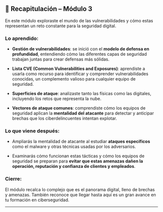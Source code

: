 
## 📌 Recapitulación – Módulo 3

En este módulo exploraste el mundo de las vulnerabilidades y cómo estas representan un reto constante para la seguridad digital.

### Lo aprendido:

- **Gestión de vulnerabilidades**: se inició con el **modelo de defensa en profundidad**, entendiendo cómo las diferentes capas de seguridad trabajan juntas para crear defensas más sólidas.
    
- **Lista CVE (Common Vulnerabilities and Exposures)**: aprendiste a usarla como recurso para identificar y comprender vulnerabilidades conocidas, un complemento valioso para cualquier equipo de seguridad.
    
- **Superficies de ataque**: analizaste tanto las físicas como las digitales, incluyendo los retos que representa la nube.
    
- **Vectores de ataque comunes**: comprendiste cómo los equipos de seguridad aplican la **mentalidad del atacante** para detectar y anticipar brechas que los ciberdelincuentes intentan explotar.
    

### Lo que viene después:

- Ampliarás la mentalidad de atacante al estudiar **ataques específicos** como el malware y otras técnicas usadas por los adversarios.
    
- Examinarás cómo funcionan estas tácticas y cómo los equipos de seguridad se preparan para **evitar que estas amenazas dañen la operación, reputación y confianza de clientes y empleados**.
    

### Cierre:

El módulo recalca lo complejo que es el panorama digital, lleno de brechas y amenazas. También reconoce que llegar hasta aquí es un gran avance en tu formación en ciberseguridad.

---

